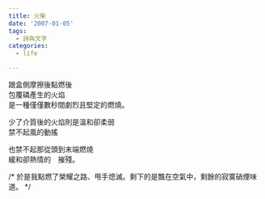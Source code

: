 ```yaml
---
title: 火柴
date: '2007-01-05'
tags:
  - 詩與文字
categories:
  - life

---
```

跟盒側摩擦後點燃後  
包覆磷產生的火焰  
是一種僅僅數秒間劇烈且堅定的燃燒。  
  
少了介質後的火焰則是溫和卻柔弱  
禁不起風的動搖  
  
也禁不起那從頭到末端燃燒  
緩和卻熱情的　摧殘。  
  
/\* 於是我點燃了榮耀之路、甩手熄滅。剩下的是飄在空氣中，剩餘的寂寞硝煙味道。 \*/